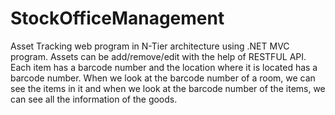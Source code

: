 # StockOfficeManagement

Asset Tracking web program in N-Tier architecture using .NET MVC program. Assets can be add/remove/edit with the help of RESTFUL API. Each item has a barcode number and the location where it is located has a barcode number. When we look at the barcode number of a room, we can see the items in it and when we look at the barcode number of the items, we can see all the information of the goods.
